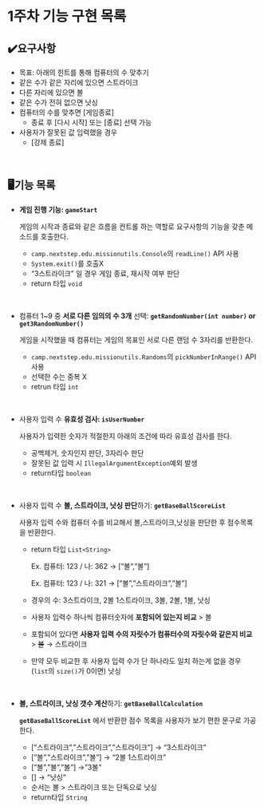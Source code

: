 # 1주차 기능 구현 목록

## ✔️요구사항

- 목표: 아래의 힌트를 통해 컴퓨터의 수 맞추기
- 같은 수가 같은 자리에 있으면 스트라이크
- 다른 자리에 있으면 볼
- 같은 수가 전혀 없으면 낫싱
- 컴퓨터의 수를 맞추면 [게임종료]
    - 종료 후 [다시 시작] 또는 [종료] 선택 가능
- 사용자가 잘못된 값 입력했을 경우
    - [강제 종료]
<br/>

## 🖥️기능 목록

- **게임 진행 기능: `gameStart`**
    
    게임의 시작과 종료와 같은 흐름을 컨트롤 하는 역할로 요구사항의 기능을 갖춘 메소드를 호출한다.
    
    - `camp.nextstep.edu.missionutils.Console`의 `readLine()` API 사용
    - `System.exit()`를 호출X
    - “3스트라이크” 일 경우 게임 종료, 재시작 여부 판단
    - return 타입 `void`
  
<br/>

- 컴퓨터 1~9 중 **서로 다른 임의의 수 3개** 선택: **`getRandomNumber(int number)` or `get3RandomNumber()`**
    
    게임을 시작했을 때 컴퓨터는 게임의 목표인 서로 다른 랜덤 수 3자리를 반환한다.
    
    - `camp.nextstep.edu.missionutils.Randoms`의 `pickNumberInRange()` API 사용
    - 선택한 수는 중복 X
    - retrun 타입 `int`
      
<br/>

- 사용자 입력 수 **유효성 검사: `isUserNumber`**
    
    사용자가 입력한 숫자가 적절한지 아래의 조건에 따라 유효성 검사를 한다.
    
    - 공백제거, 숫자인지 판단, 3자리수 판단
    - 잘못된 값 입력 시 `IllegalArgumentException`예외 발생
    - return타입 `boolean`
      
<br/>

- 사용자 입력 수 **볼, 스트라이크, 낫싱 판단**하기: **`getBaseBallScoreList`**
    
    사용자 입력 수와 컴퓨터 수를 비교해서 볼,스트라이크,낫싱을 판단한 후 점수목록을 반환한다.
    
    - return 타입 `List<String>`
        
        Ex. 컴퓨터: 123 / 나: 362 → [”볼”,”볼”]
        
        Ex. 컴퓨터: 123 / 나: 321 → [”볼”,”스트라이크”,”볼”]
        
    - 경우의 수: 3스트라이크, 2볼 1스트라이크, 3볼, 2볼, 1볼, 낫싱
    - 사용자 입력수 하나씩 컴퓨터숫자에 **포함되어 있는지 비교** > 볼
    - 포함되어 있다면 **사용자 입력 수의 자릿수가 컴퓨터수의 자릿수와 같은지 비교** > ~~볼~~ → 스트라이크
    - 만약 모두 비교한 후 사용자 입력 수가 단 하나라도 일치 하는게 없을 경우 (`list`의 `size()`가 0이면) 낫싱
      
<br/>

- **볼, 스트라이크, 낫싱 갯수 계산**하기: **`getBaseBallCalculation`**
    
    **`getBaseBallScoreList`** 에서 반환한 점수 목록을 사용자가 보기 편한 문구로 가공한다.
    
    - [”스트라이크”,”스트라이크”,”스트라이크”] → “3스트라이크”
    - [”볼”,”스트라이크”,”볼”] → “2볼 1스트라이크”
    - [”볼”,”볼”,”볼”] →”3볼”
    - [] → “낫싱”
    - 순서는 볼 > 스트라이크 또는 단독으로 낫싱
    - return타입 `String`
  
